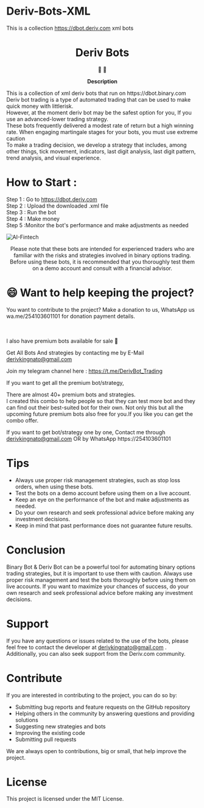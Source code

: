# Deriv-Bots-XML
This is a collection https://dbot.deriv.com xml bots
<h1 align="center">
Deriv Bots
</h1>

<p align="center">
   📄 🚀
</p>




<p align="center">
  <strong>
   Description
  </strong>
</p>
<p>
This is  a collection of xml deriv bots that run on https://dbot.binary.com </br>
Deriv bot trading is a type of automated trading that can be used to make quick money with littlerisk. </br>
However, at the moment deriv bot may be the safest option for you, If you use an advanced-lower trading strategy. </br>
These bots frequently delivered a modest rate of return but a high winning rate. When engaging martingale stages for your bots, you must use extreme caution </br>
To make a trading decision, we develop a strategy that includes, among other things, tick movement, indicators, last digit analysis, last digit pattern, trend analysis, and visual experience.
</p>

# How to Start  :

Step 1 : Go to https://dbot.deriv.com \
Step 2 : Upload the downloaded .xml file \
Step 3 : Run the bot \
Step 4 : Make money \
Step 5 :Monitor the bot's performance and make adjustments as needed 


![AI-Fintech](https://user-images.githubusercontent.com/57016982/170944162-b0775598-289a-49a3-85c6-2c0af545741c.jpg)
<p align="center">
Please note that these bots are intended for experienced traders who are familiar with the risks and strategies involved in binary options trading. Before using these bots, it is recommended that you thoroughly test them on a demo account and consult with a financial advisor.

</p>

 # 😄 Want to help keeping the project?<br>

You want to contribute to the project? 
Make a donation to us, WhatsApp us wa.me/254103601101 for donation payment details.


</br>
</br>
I also have premium bots available for sale 💸 


Get All Bots And strategies by contacting me by E-Mail derivkingnato@gmail.com

Join my telegram channel here : https://t.me/DerivBot_Trading

If you want to get all the premium bot/strategy, 

There are almost 40+ premium bots and strategies.\
I created this combo to help people so that they can test more bot and they can find out their best-suited bot for their own. Not only this but all the upcoming future premium bots also free for you.If you like you can get the combo offer.


If you want to get bot/strategy one by one, Contact me through derivkingnato@gmail.com OR by WhatsApp https://254103601101


# Tips

- Always use proper risk management strategies, such as stop loss orders, when using these bots.
- Test the bots on a demo account before using them on a live account.
- Keep an eye on the performance of the bot and make adjustments as needed.
- Do your own research and seek professional advice before making any investment decisions.
- Keep in mind that past performance does not guarantee future results.

# Conclusion

Binary Bot & Deriv Bot can be a powerful tool for automating binary options trading strategies, but it is important to use them with caution. Always use proper risk management and test the bots thoroughly before using them on live accounts. If you want to maximize your chances of success, do your own research and seek professional advice before making any investment decisions.


# Support

If you have any questions or issues related to the use of the bots, please feel free to contact the developer at derivkingnato@gmail.com . Additionally, you can also seek support from the Deriv.com community.

# Contribute

If you are interested in contributing to the project, you can do so by:
- Submitting bug reports and feature requests on the GitHub repository
- Helping others in the community by answering questions and providing solutions
- Suggesting new strategies and bots
- Improving the existing code
- Submitting pull requests

We are always open to contributions, big or small, that help improve the project.

# License

This project is licensed under the MIT License.

